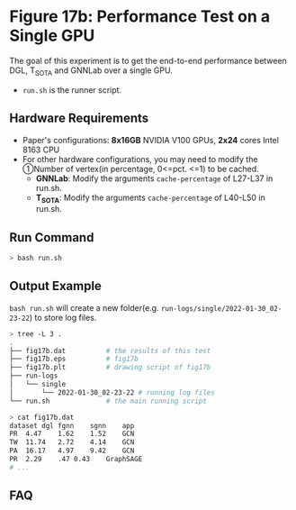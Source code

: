 # Figure 17b:  Performance Test on a Single GPU

The goal of this experiment is to get the end-to-end performance between DGL, T<sub>SOTA</sub> and GNNLab over a single GPU.

- `run.sh` is the runner script.

## Hardware Requirements

- Paper's configurations: **8x16GB** NVIDIA V100 GPUs, **2x24** cores Intel 8163 CPU
- For other hardware configurations, you may need to modify the ①Number of vertex(in percentage, 0<=pct. <=1) to be cached.
  - **GNNLab**: Modify the arguments `cache-percentage` of L27-L37 in run.sh.
  - **T<sub>SOTA</sub>**: Modify the arguments `cache-percentage` of L40-L50 in run.sh.

## Run Command


```sh
> bash run.sh
```

## Output Example

`bash run.sh` will create a new folder(e.g. `run-logs/single/2022-01-30_02-23-22`) to store log files.

```sh
> tree -L 3 .
.
├── fig17b.dat          # the results of this test
├── fig17b.eps          # fig17b
├── fig17b.plt          # drawing script of fig17b
├── run-logs
│   └── single
│       └── 2022-01-30_02-23-22 # running log files
└── run.sh              # the main running script

```



```sh
> cat fig17b.dat
dataset	dgl	fgnn	sgnn	app
PR	4.47	1.62	1.52	GCN
TW	11.74	2.72	4.14	GCN
PA	16.17	4.97	9.42	GCN
PR	2.29	.47	0.43	GraphSAGE
# ...

```

## FAQ
